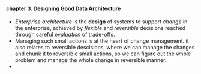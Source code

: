 #### chapter 3. Designing Good Data Architecture

- *Enterprise architecture* is the **design** of systems to support *change* in the enterprise,
achieved by *flexible* and *reversible* decisions reached through careful *evaluation* of
trade-offs.
- Managing such small actions is at the heart of
change management. it also relates to reversible descisions, where we can manage the changes
and chunk it to reversible small actions, so we can figure out the whole problem and manage the whole
change in reversible manner.
- 